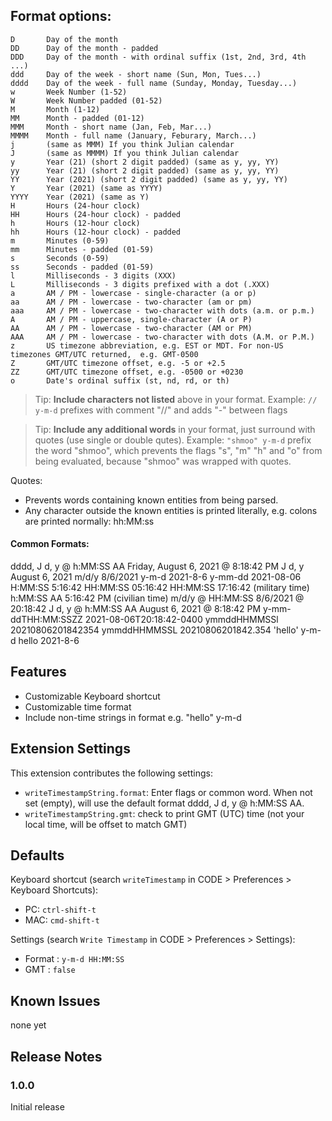 
## Format options:

    D       Day of the month
    DD      Day of the month - padded
    DDD     Day of the month - with ordinal suffix (1st, 2nd, 3rd, 4th ...)
    ddd     Day of the week - short name (Sun, Mon, Tues...)
    dddd    Day of the week - full name (Sunday, Monday, Tuesday...)
    w       Week Number (1-52)
    W       Week Number padded (01-52)
    M       Month (1-12)
    MM      Month - padded (01-12)
    MMM     Month - short name (Jan, Feb, Mar...)
    MMMM    Month - full name (January, Feburary, March...)
    j       (same as MMM) If you think Julian calendar
    J       (same as MMMM) If you think Julian calendar
    y       Year (21) (short 2 digit padded) (same as y, yy, YY)
    yy      Year (21) (short 2 digit padded) (same as y, yy, YY)
    YY      Year (2021) (short 2 digit padded) (same as y, yy, YY)
    Y       Year (2021) (same as YYYY)
    YYYY    Year (2021) (same as Y)
    H       Hours (24-hour clock)
    HH      Hours (24-hour clock) - padded
    h       Hours (12-hour clock) 
    hh      Hours (12-hour clock) - padded
    m       Minutes (0-59)
    mm      Minutes - padded (01-59)
    s       Seconds (0-59)
    ss      Seconds - padded (01-59)
    l       Milliseconds - 3 digits (XXX)
    L       Milliseconds - 3 digits prefixed with a dot (.XXX)
    a       AM / PM - lowercase - single-character (a or p)
    aa      AM / PM - lowercase - two-character (am or pm)
    aaa     AM / PM - lowercase - two-character with dots (a.m. or p.m.)
    A       AM / PM - uppercase, single-character (A or P)
    AA      AM / PM - lowercase - two-character (AM or PM)
    AAA     AM / PM - lowercase - two-character with dots (A.M. or P.M.)
    z       US timezone abbreviation, e.g. EST or MDT. For non-US timezones GMT/UTC returned,  e.g. GMT-0500
    Z       GMT/UTC timezone offset, e.g. -5 or +2.5
    ZZ      GMT/UTC timezone offset, e.g. -0500 or +0230
    o       Date's ordinal suffix (st, nd, rd, or th)

> Tip: __Include characters not listed__ above in your format. Example: `// y-m-d` prefixes with comment "//" and adds "-" between flags

> Tip: __Include any additional words__ in your format, just surround with quotes (use single or double qutes). Example: `"shmoo" y-m-d` prefix the word "shmoo", which prevents the flags "s", "m" "h" and "o" from being evaluated, because "shmoo" was wrapped with quotes.

Quotes:
- Prevents words containing known entities from being parsed.
- Any character outside the known entities is printed literally, e.g. colons are printed normally: hh:MM:ss

#### Common Formats:

dddd, J d, y @ h:MM:SS AA	Friday, August 6, 2021 @ 8:18:42 PM
J d, y						August 6, 2021
m/d/y						8/6/2021
y-m-d						2021-8-6
y-mm-dd						2021-08-06
H:MM:SS						5:16:42
HH:MM:SS					05:16:42
HH:MM:SS					17:16:42 	(military time)
h:MM:SS AA					5:16:42 PM  (civilian time)
m/d/y @ HH:MM:SS			8/6/2021 @ 20:18:42
J d, y @ h:MM:SS AA			August 6, 2021 @ 8:18:42 PM
y-mm-ddTHH:MM:SSZZ			2021-08-06T20:18:42-0400
ymmddHHMMSSl				20210806201842354
ymmddHHMMSSL				20210806201842.354
'hello' y-m-d				hello 2021-8-6


## Features

- Customizable Keyboard shortcut
- Customizable time format
- Include non-time strings in format e.g. "hello" y-m-d

## Extension Settings

This extension contributes the following settings:

* `writeTimestampString.format`: Enter flags or common word. When not set (empty), will use the default format dddd, J d, y @ h:MM:SS AA.
* `writeTimestampString.gmt`: check to print GMT (UTC) time (not your local time, will be offset to match GMT)

## Defaults

Keyboard shortcut (search `writeTimestamp` in CODE > Preferences > Keyboard Shortcuts):
- PC: `ctrl-shift-t`
- MAC: `cmd-shift-t`

Settings (search `Write Timestamp` in CODE > Preferences > Settings):
- Format : `y-m-d HH:MM:SS`
- GMT : `false`


## Known Issues

none yet

## Release Notes


### 1.0.0

Initial release

